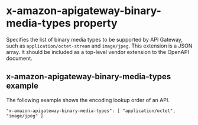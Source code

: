 # x\-amazon\-apigateway\-binary\-media\-types property<a name="api-gateway-swagger-extensions-binary-media-types"></a>

Specifies the list of binary media types to be supported by API Gateway, such as `application/octet-stream` and `image/jpeg`\. This extension is a JSON array\. It should be included as a top\-level vendor extension to the OpenAPI document\.

## x\-amazon\-apigateway\-binary\-media\-types example<a name="api-gateway-swagger-extensions-binary-media-types-example"></a>

The following example shows the encoding lookup order of an API\.

```
"x-amazon-apigateway-binary-media-types": [ "application/octet", "image/jpeg" ]
```